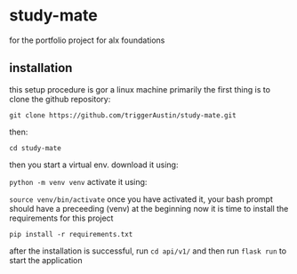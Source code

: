 # study-mate
for the portfolio project for alx foundations

## installation
this setup procedure is gor a linux machine primarily
the first thing is to clone the github repository:

`git clone https://github.com/triggerAustin/study-mate.git`

then:

`cd study-mate`

then you start a virtual env.
download it using:

`python -m venv venv`
activate it using:

`source venv/bin/activate`
once you have activated it, your bash prompt should have a preceeding (venv) at the beginning
now it is time to install the requirements for this project

`pip install -r requirements.txt`

after the installation is successful, run `cd api/v1/` and then run `flask run` to start the application
